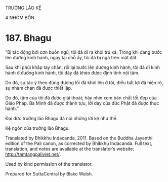 TRƯỞNG LÃO KỆ

4 NHÓM BỐN

# 187\. Bhagu

“Bị tác động bởi cơn buồn ngủ, tôi đã đi ra khỏi trú xá. Trong khi đang bước lên đường kinh hành, ngay tại chỗ ấy, tôi đã bị ngã trên mặt đất.

Sau khi phủi khắp tay chân, rồi lại bước lên đường kinh hành, tôi đã đi kinh hành ở đường kinh hành, tôi đây đã khéo được định tĩnh nội tâm.

Do đó, sự tác ý theo đúng đường lối đã khởi lên ở tôi, điều bất lợi đã hiện rõ, sự nhàm chán đã được thiết lập.

Do đó, tâm của tôi đã được giải thoát; hãy nhìn xem bản chất tốt đẹp của Giáo Pháp. Ba Minh đã được thành tựu, lời dạy của đức Phật đã được thực hành.”

Đại đức trưởng lão Bhagu đã nói những lời kệ như thế.

Kệ ngôn của trưởng lão Bhagu.

Translated by Bhikkhu Indacanda, 2011. Based on the Buddha Jayanthi edition of the Pali canon, as corrected by Bhikkhu Indacanda. Full text, translation, and notes are available at the translator’s website: http://tamtangpaliviet.net/.

Used by kind permission of the translator.

Prepared for SuttaCentral by Blake Walsh.
